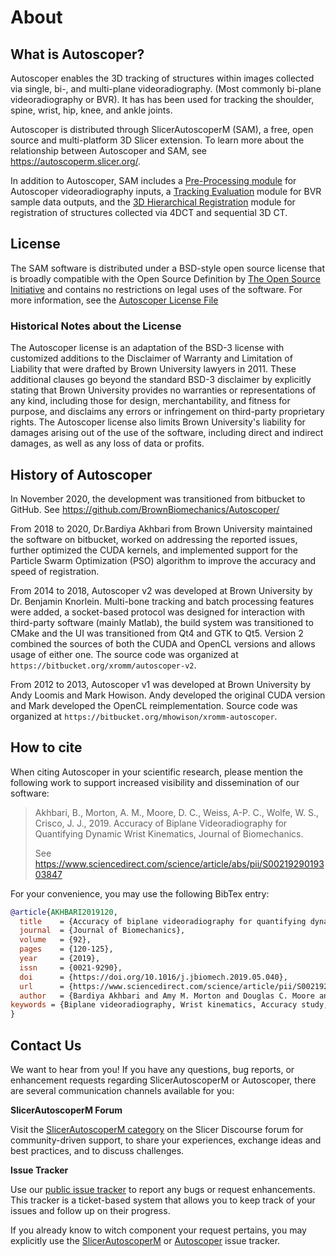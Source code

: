 # About

## What is Autoscoper?

Autoscoper enables the 3D tracking of structures within images collected via single, bi-, and multi-plane videoradiography. (Most commonly bi-plane videoradiography or BVR). It has has been used for tracking the shoulder, spine, wrist, hip, knee, and ankle joints.

Autoscoper is distributed through SlicerAutoscoperM (SAM), a free, open source and multi-platform 3D Slicer extension. To learn more about the relationship between Autoscoper and SAM, see https://autoscoperm.slicer.org/.

In addition to Autoscoper, SAM includes a [Pre-Processing module](.\tutorials\pre-processing-module.md) for Autoscoper videoradiography inputs, a [Tracking Evaluation](.\tutorials\evaluating-tracking-results.md) module for BVR sample data outputs, and the [3D Hierarchical Registration](.\tutorials\hierarchical-3d-registration.md) module for registration of structures collected via 4DCT and sequential 3D CT.

## License

The SAM software is distributed under a BSD-style open source license that is broadly compatible with the Open Source Definition by [The Open Source Initiative](https://opensource.org/) and contains no restrictions on legal uses of the software. For more information, see the [Autoscoper License File](https://github.com/BrownBiomechanics/Autoscoper/blob/main/LICENSE)

### Historical Notes about the License

The Autoscoper license is an adaptation of the BSD-3 license with customized additions to the Disclaimer of Warranty and Limitation of Liability that were drafted by Brown University lawyers in 2011. These additional clauses go beyond the standard BSD-3 disclaimer by explicitly stating that Brown University provides no warranties or representations of any kind, including those for design, merchantability, and fitness for purpose, and disclaims any errors or infringement on third-party proprietary rights. The Autoscoper license also limits Brown University's liability for damages arising out of the use of the software, including direct and indirect damages, as well as any loss of data or profits.

## History of Autoscoper

In November 2020, the development was transitioned from bitbucket to GitHub. See https://github.com/BrownBiomechanics/Autoscoper/

From 2018 to 2020, Dr.Bardiya Akhbari from Brown University maintained the software on bitbucket, worked on addressing the reported issues, further optimized the CUDA kernels, and implemented support for the Particle Swarm Optimization (PSO) algorithm to improve the accuracy and speed of registration.

From 2014 to 2018, Autoscoper v2 was developed at Brown University by Dr. Benjamin Knorlein. Multi-bone tracking and batch processing features were added, a socket-based protocol was designed for interaction with third-party software (mainly Matlab), the build system was transitioned to CMake and the UI was transitioned from Qt4 and GTK to Qt5. Version 2 combined the sources of both the CUDA and OpenCL versions and allows usage of either one. The source code was organized at `https://bitbucket.org/xromm/autoscoper-v2`.

From 2012 to 2013, Autoscoper v1 was developed at Brown University by Andy Loomis and Mark Howison. Andy developed the original CUDA version and Mark developed the OpenCL reimplementation. Source code was organized at `https://bitbucket.org/mhowison/xromm-autoscoper`.

## How to cite

When citing Autoscoper in your scientific research, please mention the following work to support increased visibility and dissemination of our software:

> Akhbari, B., Morton, A. M., Moore, D. C., Weiss, A-P. C., Wolfe, W. S., Crisco, J. J., 2019. Accuracy of Biplane Videoradiography for Quantifying Dynamic Wrist Kinematics, Journal of Biomechanics.
>
> See https://www.sciencedirect.com/science/article/abs/pii/S0021929019303847

For your convenience, you may use the following BibTex entry:

```bibtex
@article{AKHBARI2019120,
  title    = {Accuracy of biplane videoradiography for quantifying dynamic wrist kinematics},
  journal  = {Journal of Biomechanics},
  volume   = {92},
  pages    = {120-125},
  year     = {2019},
  issn     = {0021-9290},
  doi      = {https://doi.org/10.1016/j.jbiomech.2019.05.040},
  url      = {https://www.sciencedirect.com/science/article/pii/S0021929019303847},
  author   = {Bardiya Akhbari and Amy M. Morton and Douglas C. Moore and Arnold-Peter C. Weiss and Scott W. Wolfe and Joseph J. Crisco},
keywords = {Biplane videoradiography, Wrist kinematics, Accuracy study, Markerless tracking},
}
```

## Contact Us

We want to hear from you! If you have any questions, bug reports, or enhancement requests regarding SlicerAutoscoperM or Autoscoper, there are several communication channels available for you:

**SlicerAutoscoperM Forum**

Visit the [SlicerAutoscoperM category](https://discourse.slicer.org/c/community/slicerautoscoperm/30) on the Slicer Discourse forum for community-driven support, to share your experiences, exchange ideas and best practices, and to discuss challenges.

**Issue Tracker**

Use our [public issue tracker](https://github.com/BrownBiomechanics/SlicerAutoscoperM/issues) to report any bugs or request enhancements. This tracker is a ticket-based system that allows you to keep track of your issues and follow up on their progress.

If you already know to witch component your request pertains, you may explicitly use the [SlicerAutoscoperM](https://github.com/BrownBiomechanics/SlicerAutoscoperM/issues) or [Autoscoper](https://github.com/BrownBiomechanics/SlicerAutoscoperM/issues) issue tracker.
